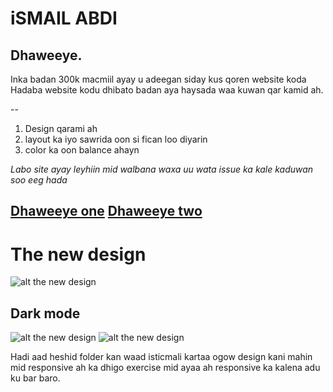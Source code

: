 # iSMAIL ABDI
## Dhaweeye.

Inka badan 300k macmiil ayay u adeegan siday kus qoren website koda Hadaba website kodu dhibato badan aya haysada waa kuwan qar kamid ah.

--
1. Design qarami ah
2. layout ka iyo sawrida oon si fican loo diyarin 
3. color ka oon balance ahayn

*Labo site ayay leyhiin mid walbana waxa uu wata issue ka kale kaduwan soo eeg hada*


[__Dhaweeye one__](https://dhaweeye.net/)
[__Dhaweeye two__](https://dhaweeye.com/)
---
# The new design
![alt the new design](./assets/After.jpg)
## Dark mode 
![alt the new design](./assets/Dark%20mode%20–%201.jpg)
![alt the new design](./assets/After.jpg)

Hadi aad heshid folder kan waad isticmali kartaa ogow design kani mahin mid responsive ah ka dhigo exercise mid ayaa ah responsive ka kalena adu ku bar baro.